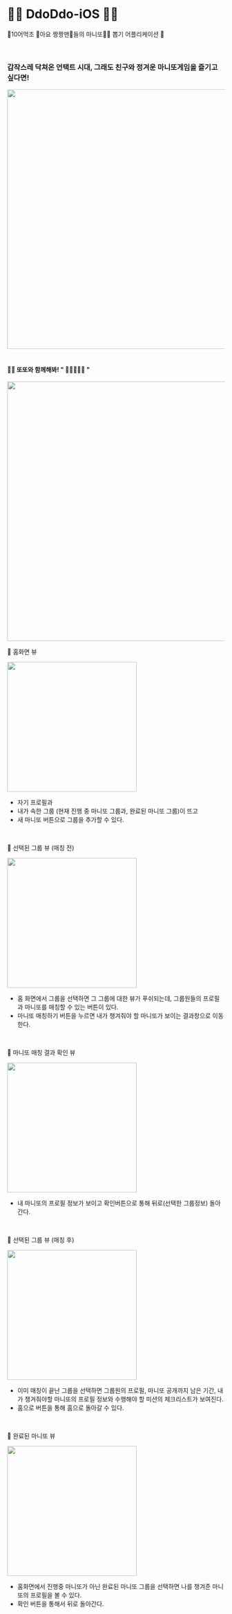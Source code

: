 # 👧🏻 DdoDdo-iOS 👧🏻

🦖10어먹조 🍎아요 짱짱맨🍎들의 마니또👧🏻 뽑기 어플리케이션 🦖

<br>

### 갑작스레 닥쳐온 언택트 시대, 그래도 친구와 정겨운 마니또게임을 즐기고 싶다면!

<div style="text-align:left;">
  <img src="./img/logo2.png" width="600" height="600">
</div>

<br>

#### 🦖🦖 또또와 함께해봐! " 👧🏻🤝👦🏻 "

<div style="text-align:right;">
  <img src="./img/logo1.png" width="600" height="600">
</div>


🦕 홈화면 뷰

<div style="text-align:left;">
  <img src="./img/screenshot1.png" width="300">
</div>

- 자기 프로필과
- 내가 속한 그룹 (현재 진행 중 마니또 그룹과, 완료된 마니또 그룹)이 뜨고
- 새 마니또 버튼으로 그룹을 추가할 수 있다.

<br>

🦕 선택된 그룹 뷰 (매칭 전)

<div style="text-align:left;">
  <img src="./img/screenshot2.png" width="300">
</div>

- 홈 화면에서 그룹을 선택하면 그 그룹에 대한 뷰가 푸쉬되는데, 그룹원들의 프로필과 마니또를 매칭할 수 있는 버튼이 있다.
- 마니또 매칭하기 버튼을 누르면 내가 챙겨줘야 할 마니또가 보이는 결과창으로 이동한다.

<br>

🦕 마니또 매칭 결과 확인 뷰

<div style="text-align:left;">
  <img src="./img/screenshot4.png" width="300">
</div>

- 내 마니또의 프로필 정보가 보이고 확인버튼으로 통해 뒤로(선택한 그룹정보) 돌아간다.

<br>

🦕 선택된 그룹 뷰 (매칭 후)

<div style="text-align:left;">
  <img src="./img/screenshot5.png" width="300">
</div>

- 이미 매칭이 끝난 그룹을 선택하면 그룹원의 프로필, 마니또 공개까지 남은 기간, 내가 챙겨줘야할 마니또의 프로필 정보와 수행해야 할 미션의 체크리스트가 보여진다.
- 홈으로 버튼을 통해 홈으로 돌아갈 수 있다.

<br>

🦕 완료된 마니또 뷰

<div style="text-align:left;">
  <img src="./img/screenshot3.png" width="300">
</div>

- 홈화면에서 진행중 마니또가 아닌 완료된 마니또 그룹을 선택하면 나를 챙겨준 마니또의 프로필을 볼 수 있다.
- 확인 버튼을 통해서 뒤로 돌아간다.

